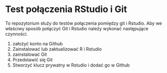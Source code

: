 # Test połączenia RStudio i Git

To repozytorium służy do testów połączenia pomiędzy git i Rstudio. Aby we właściwy sposób połączyć Git i Rstudio należy wykonać następujące czynności.

1.  założyć konto na Github
2.  Zainstalować lub zaktualizować R i Rstudio
3.  zainstalować Git
4.  Przedstawić się Git
5.  Stworzyć klucz prywatny w Rstudio i dodać go w Github
